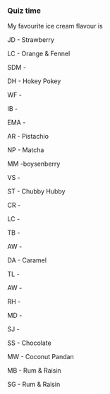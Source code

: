 ### Quiz time

My favourite ice cream flavour is

JD - Strawberry

LC - Orange & Fennel

SDM - 

DH - Hokey Pokey

WF -

IB -

EMA -

AR - Pistachio

NP - Matcha

MM -boysenberry

VS -

ST - Chubby Hubby

CR -

LC - 

TB -

AW - 

DA - Caramel

TL -

AW -

RH -

MD -

SJ -

SS - Chocolate

MW - Coconut Pandan

MB - Rum & Raisin

SG - Rum & Raisin
